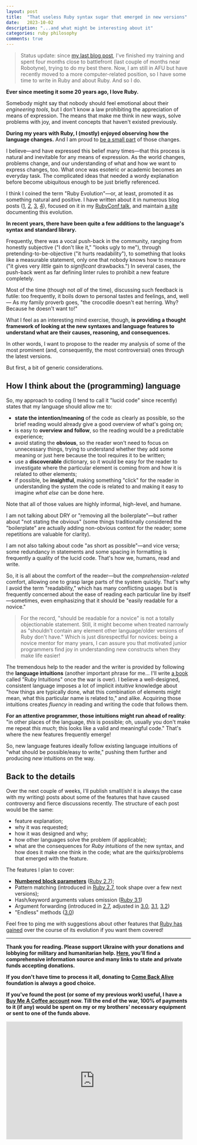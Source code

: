 ```yaml
---
layout: post
title:  "That useless Ruby syntax sugar that emerged in new versions"
date:   2023-10-02
description: "...and what might be interesting about it"
categories: ruby philosophy
comments: true
---
```


> Status update: since [my last blog post](https://zverok.space/blog/2023-05-05-ruby-types.html), I've finished my training and spent four months close to battlefront (last couple of months near Robotyne), trying to do my best there. Now, I am still in AFU but have recently moved to a more computer-related position, so I have some time to write in Ruby and about Ruby. And so I do.

**Ever since meeting it some 20 years ago, I love Ruby.**

Somebody might say that nobody should feel emotional about their _engineering tools_, but I don't know a law prohibiting the appreciation of means of expression. The means that make me think in new ways, solve problems with joy, and invent concepts that haven't existed previously.

**During my years with Ruby, I (mostly) enjoyed observing how the language changes.** And I am proud to [be a small part](https://zverok.space/ruby.html) of those changes.

I believe—and have expressed this belief many times—that this process is natural and inevitable for any means of expression. As the world changes, problems change, and our understanding of what and how we want to express changes, too. What once was esoteric or academic becomes an everyday task. The complicated ideas that needed a wordy explanation before become ubiquitous enough to be just briefly referenced.

I think I coined the term "Ruby Evolution"—or, at least, promoted it as something natural and positive. I have written about it in numerous blog posts ([1](https://zverok.space/blog/2022-01-06-changelog.html), [2](https://zverok.space/blog/2022-01-13-it-evolves.html), [3](https://zverok.space/blog/2022-01-20-still-flying.html), [4](https://zverok.space/blog/2022-06-11-ruby-evolution.html)), focused on it in my [RubyConf talk](https://zverok.space/talks/#language-as-a-tool-of-thought), and maintain [a site](https://rubyreferences.github.io/rubychanges/) documenting this evolution.

**In recent years, there have been quite a few additions to the language's syntax and standard library.**

Frequently, there was a vocal push-back in the community, ranging from honestly subjective ("I don't like it," "looks ugly to me"), through pretending-to-be-objective ("it hurts readability"), to something that looks like a measurable statement, only one that nobody knows how to measure ("it gives very _little_ gain to _significant_ drawbacks.") In several cases, the push-back went as far defining linter rules to prohibit a new feature completely.

Most of the time (though not _all_ of the time), discussing such feedback is futile: too frequently, it boils down to personal tastes and feelings, and, well— As my family proverb goes, "the crocodile doesn't eat herring. Why? Because he doesn't want to!"

What I feel as an interesting mind exercise, though, **is providing a thought framework of looking at the new syntaxes and language features to understand what are their causes, reasoning, and consequences.**

In other words, I want to propose to the reader my analysis of some of the most prominent (and, consequently, the most controversial) ones through the latest versions.

But first, a bit of generic considerations.

## How I think about the (programming) language

So, my approach to coding (I tend to call it "lucid code" since recently) states that my language should allow me to:

* **state the intention/meaning** of the code as clearly as possible, so the brief reading would already give a good overview of what's going on;
* is easy to **overview and follow**, so the reading would be a predictable experience;
* avoid stating the **obvious**, so the reader won't need to focus on unnecessary things, trying to understand whether they add some meaning or just here because the tool requires it to be written;
* use a **discoverable** dictionary, so it would be easy for the reader to investigate where the particular element is coming from and how it is related to other elements;
* if possible, be **insightful**, making something "click" for the reader in understanding the system the code is related to and making it easy to imagine _what else_ can be done here.

Note that all of those values are highly informal, high-level, and humane.

I am not talking about DRY or "removing all the boilerplate"—but rather about "not stating the obvious" (some things traditionally considered the "boilerplate" are actually adding non-obvious context for the reader; some repetitions are valuable for clarity).

I am not also talking about code "as short as possible"—and vice versa; some redundancy in statements and some spacing in formatting is frequently a quality of the lucid code. That's how we, humans, read and write.

So, it is all about the comfort of the reader—but the _comprehension-related_ comfort, allowing one to grasp large parts of the system quickly. That's why I avoid the term "readability," which has many conflicting usages but is frequently concerned about the ease of reading each particular line by itself—sometimes, even emphasizing that it should be "easily readable for a novice."

> For the record, "should be readable for a novice" is not a totally objectionable statement. Still, it might become when treated narrowly as "shouldn't contain any element other language/older versions of Ruby don't have." Which is just disrespectful for novices: being a novice mentor for many years, I can assure you that motivated junior programmers find joy in understanding new constructs when they make life easier!

The tremendous help to the reader and the writer is provided by following the **language intuitions** (another important phrase for me... I'll write [a book](https://rubyintuitions.substack.com/) called "Ruby Intuitions" once the war is over). I believe a well-designed, consistent language imposes a lot of implicit _intuitive_ knowledge about "how things are typically done, what this combination of elements might mean, what this particular name is related to," and alike. Acquiring those intuitions creates _fluency_ in reading and writing the code that follows them.

**For an attentive programmer, those intuitions might run ahead of reality**: "in other places of the language, _this_ is possible; oh, usually you don't make me repeat _this much_; this looks like a valid and meaningful code." That's where the new features frequently emerge!

So, new language features ideally follow existing language intuitions of "what should be possible/easy to write," pushing them further and producing _new_ intuitions on the way.

## Back to the details

Over the next couple of weeks, I'll publish small(ish! it is always the case with my writing) posts about some of the features that have caused controversy and fierce discussions recently. The structure of each post would be the same:

* feature explanation;
* why it was requested;
* how it was designed and why;
* how other languages solve the problem (if applicable);
* what are the consequences for _Ruby intuitions_ of the new syntax, and how does it make one think in the code; what are the quirks/problems that emerged with the feature.

The features I plan to cover:

* **[Numbered block parameters](/blog/2023-10-11-syntax-sugar1-numeric-block-args.html)** ([Ruby 2.7](https://rubyreferences.github.io/rubychanges/2.7.html#numbered-block-parameters));
* Pattern matching (introduced in [Ruby 2.7](https://rubyreferences.github.io/rubychanges/evolution.html#pattern-matching), took shape over a few next versions);
* Hash/keyword arguments values omission ([Ruby 3.1](https://rubyreferences.github.io/rubychanges/3.1.html#values-in-hash-literals-and-keyword-arguments-can-be-omitted))
* Argument forwarding (introduced in [2.7](https://rubyreferences.github.io/rubychanges/2.7.html#keyword-argument-related-changes), adjusted in [3.0](https://rubyreferences.github.io/rubychanges/3.0.html#arguments-forwarding--supports-leading-arguments), [3.1](https://rubyreferences.github.io/rubychanges/3.1.html#anonymous-block-argument), [3.2](https://rubyreferences.github.io/rubychanges/3.2.html#anonymous-arguments-passing-improvements))
* "Endless" methods ([3.0](https://rubyreferences.github.io/rubychanges/3.0.html#endless-method-definition))

Feel free to ping me with suggestions about other features that [Ruby has gained](https://rubyreferences.github.io/rubychanges/evolution.html) over the course of its evolution if you want them covered!

---

**Thank you for reading. Please support Ukraine with your donations and lobbying for military and humanitarian help. [Here](https://war.ukraine.ua/), you'll find a comprehensive information source and many links to state and private funds accepting donations.**

**If you don't have time to process it all, donating to [Come Back Alive](https://savelife.in.ua/en/) foundation is always a good choice.**

**If you've found the post (or some of my previous work) useful, I have a [Buy Me A Coffee account](https://www.buymeacoffee.com/zverok) now. Till the end of the war, 100% of payments to it (if any) would be spent on my or my brothers' necessary equipment or sent to one of the funds above.**

<iframe src="https://zverok.substack.com/embed" width="480" height="320" style="border:1px solid #EEE; background:white;" frameborder="0" scrolling="no"></iframe>
